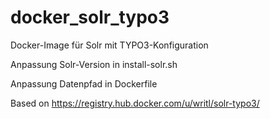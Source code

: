 # docker_solr_typo3
Docker-Image für Solr mit TYPO3-Konfiguration

Anpassung Solr-Version in install-solr.sh

Anpassung Datenpfad in Dockerfile


Based on https://registry.hub.docker.com/u/writl/solr-typo3/
